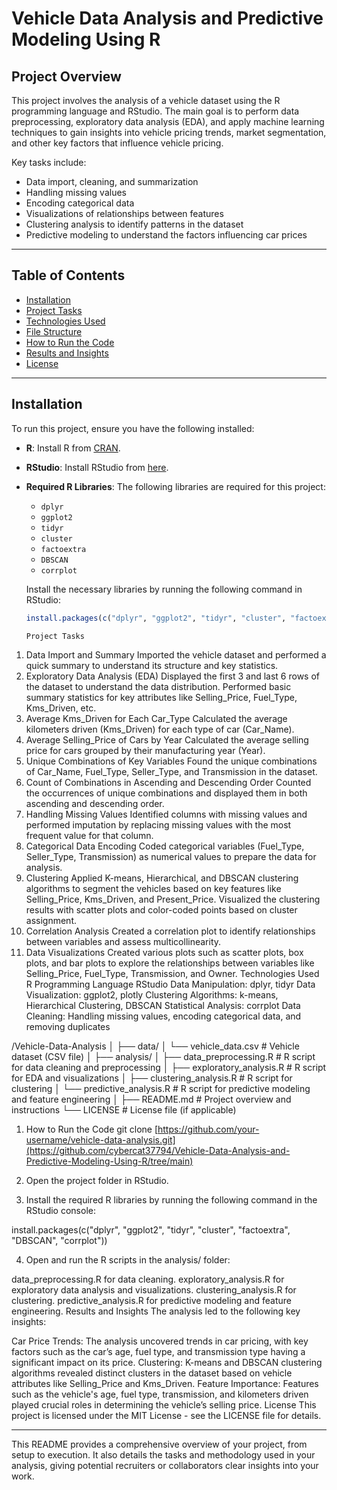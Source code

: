 # Vehicle Data Analysis and Predictive Modeling Using R

## Project Overview
This project involves the analysis of a vehicle dataset using the R programming language and RStudio. The main goal is to perform data preprocessing, exploratory data analysis (EDA), and apply machine learning techniques to gain insights into vehicle pricing trends, market segmentation, and other key factors that influence vehicle pricing.

Key tasks include:
- Data import, cleaning, and summarization
- Handling missing values
- Encoding categorical data
- Visualizations of relationships between features
- Clustering analysis to identify patterns in the dataset
- Predictive modeling to understand the factors influencing car prices

---

## Table of Contents
- [Installation](#installation)
- [Project Tasks](#project-tasks)
- [Technologies Used](#technologies-used)
- [File Structure](#file-structure)
- [How to Run the Code](#how-to-run-the-code)
- [Results and Insights](#results-and-insights)
- [License](#license)

---

## Installation

To run this project, ensure you have the following installed:

- **R**: Install R from [CRAN](https://cran.r-project.org/).
- **RStudio**: Install RStudio from [here](https://www.rstudio.com/products/rstudio/download/).
- **Required R Libraries**: The following libraries are required for this project:
  - `dplyr`
  - `ggplot2`
  - `tidyr`
  - `cluster`
  - `factoextra`
  - `DBSCAN`
  - `corrplot`
  
  Install the necessary libraries by running the following command in RStudio:
  ```r
  install.packages(c("dplyr", "ggplot2", "tidyr", "cluster", "factoextra", "DBSCAN", "corrplot"))

  Project Tasks
1. Data Import and Summary
Imported the vehicle dataset and performed a quick summary to understand its structure and key statistics.
2. Exploratory Data Analysis (EDA)
Displayed the first 3 and last 6 rows of the dataset to understand the data distribution.
Performed basic summary statistics for key attributes like Selling_Price, Fuel_Type, Kms_Driven, etc.
3. Average Kms_Driven for Each Car_Type
Calculated the average kilometers driven (Kms_Driven) for each type of car (Car_Name).
4. Average Selling_Price of Cars by Year
Calculated the average selling price for cars grouped by their manufacturing year (Year).
5. Unique Combinations of Key Variables
Found the unique combinations of Car_Name, Fuel_Type, Seller_Type, and Transmission in the dataset.
6. Count of Combinations in Ascending and Descending Order
Counted the occurrences of unique combinations and displayed them in both ascending and descending order.
7. Handling Missing Values
Identified columns with missing values and performed imputation by replacing missing values with the most frequent value for that column.
8. Categorical Data Encoding
Coded categorical variables (Fuel_Type, Seller_Type, Transmission) as numerical values to prepare the data for analysis.
9. Clustering
Applied K-means, Hierarchical, and DBSCAN clustering algorithms to segment the vehicles based on key features like Selling_Price, Kms_Driven, and Present_Price.
Visualized the clustering results with scatter plots and color-coded points based on cluster assignment.
10. Correlation Analysis
Created a correlation plot to identify relationships between variables and assess multicollinearity.
11. Data Visualizations
Created various plots such as scatter plots, box plots, and bar plots to explore the relationships between variables like Selling_Price, Fuel_Type, Transmission, and Owner.
Technologies Used
R Programming Language
RStudio
Data Manipulation: dplyr, tidyr
Data Visualization: ggplot2, plotly
Clustering Algorithms: k-means, Hierarchical Clustering, DBSCAN
Statistical Analysis: corrplot
Data Cleaning: Handling missing values, encoding categorical data, and removing duplicates

/Vehicle-Data-Analysis
│
├── data/
│   └── vehicle_data.csv           # Vehicle dataset (CSV file)
│
├── analysis/
│   ├── data_preprocessing.R       # R script for data cleaning and preprocessing
│   ├── exploratory_analysis.R     # R script for EDA and visualizations
│   ├── clustering_analysis.R      # R script for clustering
│   └── predictive_analysis.R      # R script for predictive modeling and feature engineering
│
├── README.md                      # Project overview and instructions
└── LICENSE                        # License file (if applicable)

1. How to Run the Code
git clone [https://github.com/your-username/vehicle-data-analysis.git](https://github.com/cybercat37794/Vehicle-Data-Analysis-and-Predictive-Modeling-Using-R/tree/main)

2. Open the project folder in RStudio.

3. Install the required R libraries by running the following command in the RStudio console:

install.packages(c("dplyr", "ggplot2", "tidyr", "cluster", "factoextra", "DBSCAN", "corrplot"))

4. Open and run the R scripts in the analysis/ folder:

data_preprocessing.R for data cleaning.
exploratory_analysis.R for exploratory data analysis and visualizations.
clustering_analysis.R for clustering.
predictive_analysis.R for predictive modeling and feature engineering.
Results and Insights
The analysis led to the following key insights:

Car Price Trends: The analysis uncovered trends in car pricing, with key factors such as the car’s age, fuel type, and transmission type having a significant impact on its price.
Clustering: K-means and DBSCAN clustering algorithms revealed distinct clusters in the dataset based on vehicle attributes like Selling_Price and Kms_Driven.
Feature Importance: Features such as the vehicle's age, fuel type, transmission, and kilometers driven played crucial roles in determining the vehicle’s selling price.
License
This project is licensed under the MIT License - see the LICENSE file for details.

---

This README provides a comprehensive overview of your project, from setup to execution. It also details the tasks and methodology used in your analysis, giving potential recruiters or collaborators clear insights into your work.




